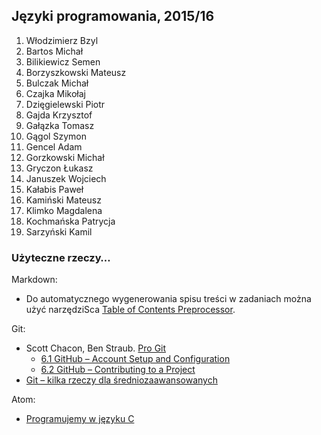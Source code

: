 ## Języki programowania, 2015/16

1. Włodzimierz Bzyl
1. Bartos Michał
1. Bilikiewicz Semen
1. Borzyszkowski Mateusz
1. Bulczak Michał
1. Czajka Mikołaj
1. Dzięgielewski Piotr
1. Gajda Krzysztof
1. Gałązka Tomasz
1. Gągol Szymon
1. Gencel Adam
1. Gorzkowski Michał
1. Gryczon Łukasz
1. Januszek Wojciech
1. Kałabis Paweł
1. Kamiński Mateusz
1. Klimko Magdalena
1. Kochmańska Patrycja
1. Sarzyński Kamil


### Użyteczne rzeczy…

Markdown:

* Do automatycznego wygenerowania spisu treści w zadaniach można użyć narzędziSca
[Table of Contents Preprocessor](https://github.com/aslushnikov/table-of-contents-preprocessor).

Git:

* Scott Chacon, Ben Straub. [Pro Git](https://git-scm.com/book/en/v2)
  - [6.1 GitHub – Account Setup and Configuration](https://git-scm.com/book/en/v2/GitHub-Account-Setup-and-Configuration)
  - [6.2 GitHub – Contributing to a Project](https://git-scm.com/book/en/v2/GitHub-Contributing-to-a-Project)
* [Git – kilka rzeczy dla średniozaawansowanych](Git_intermediate.md)

Atom:

* [Programujemy w języku C](c-atom.md)
